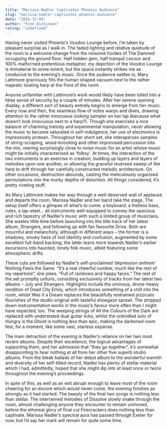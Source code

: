 ```yaml
---
title: "Marissa Nadler Captivates Phoenix Audience"
slug: "marissa-nadler-captivates-phoenix-audience"
date: "2016-12-04"
author: "Finn Dickinson"
rating: "undefined"
---
```


Having never visited Phoenix’s Voodoo Lounge before, I’m taken by pleasant surprise as I walk in. The faded lighting and relative quietude of the room is a welcome change from the noisome hordes of The Damned occupying the ground floor. Half hidden gem, half tranquil cocoon and 100% malformed pretentious metaphor, my depiction of the Voodoo Lounge is immaterial to some extent, but the space instantly strikes me as conducive to the evening’s music. Once the audience settles in, Mary Lattimore graciously fills the human shaped vacuum next to the rather majestic looking harp at the front of the room.

Anyone unfamiliar with Lattimore’s work would likely have been lulled into a false sense of security by a couple of minutes. After her serene opening display, a different sort of beauty entirely begins to emerge from her music. Every now and then, the seamless flow of notes warps and dives, drawing attention to the rather innocuous looking sampler on her lap (because what doesn’t look innocuous next to a harp?). Though she exercises a nice balance of charming melody and experimental manipulation, never allowing the music to become saturated in self-indulgence, her use of electronics is impressively protean. Throughout her short set, she intersperses samples of string-scraping, wood-knocking and other improvised percussion into the mix, veering surprisingly close to noise music for an artist whose music might be initially characterised as ‘folksy’. At times, the interaction of the two instruments is an exercise in creation, building up layers and layers of melodies upon one another, or allowing the graceful reversed sweep of the harp to drift through her carefully constructed melodic architecture. On other occasions, destruction abounds, casting the meticulously organised permutations into the murky depths of distortion. All things considered, it’s pretty riveting stuff.

As Mary Lattimore makes her way through a well-deserved wall of applause and departs the room, Marissa Nadler and her band take the stage. The setup itself offers a glimpse of what’s to come: a keyboard, a fretless bass, rutes, a lap-steel… all instruments well-equipped to convey the spacious and rich tapestry of Nadler’s music with such a limited group of musicians. She wastes little time before launching into the title track of her latest album, Strangers, and following up with fan favourite Drive. Both are mournful and melancholy, although in different ways – the former is a shadowy, smoky haze of lost identity and confusion, augmented by some excellent full-band backing; the latter leans more towards Nadler’s earlier excursions into haunted, lonely folk music, albeit featuring some atmospheric drifts.

These cuts are followed by Nadler’s self-proclaimed ‘depression anthem’ Nothing Feels the Same. “It’s a real cheerful number, much like the rest of my repertoire”, she jokes. “Full of rainbows and happy faces.” The rest of the set promptly unfurls, consisting exclusively of tracks from her latest two albums – July and Strangers. Highlights include the ominous, drone-heavy rendition of Dead City Emily, which introduces something of a chill into the room, whilst Was it a Dream replaces the beautifully restrained pizzicato flourishes of the studio original with tasteful shoegaze sprawl. The stripped down instrumentation works in the music’s favour more often than I might have expected, too. The weeping strings of All the Colours of the Dark are replaced with understated dual guitar licks, whilst the unbridled solo of Hungry is the Ghost is nothing less than epic, making the darkened room feel, for a moment, like some vast, starless expanse.

The main detraction of the evening is Nadler’s reliance on her two most recent albums. Despite their excellence, the logical advantages of supporting them, and her admission that “they go together”, it’s somewhat disappointing to hear nothing at all from her other five superb studio albums. From the bleak ballads of her debut album to the wonderful warmth and diversity of her self-titled record, Nadler has plenty of stellar material which I had, admittedly, hoped that she might dip into at least once or twice throughout the evening’s proceedings.

In spite of this, as well as an exit abrupt enough to leave most of the room cheering for an encore which would never come, the evening finishes as strongly as it had started. The beauty of the final two songs is nothing less than stellar. The intertwined melodies of Dissolve slowly snake through the room, almost challenging anyone they encounter to remain unmoved, before the ethereal glory of final cut Firecrackers does nothing less than captivate. Marissa Nadler’s spectral aura has passed through Exeter for now, but I’d say her mark will remain for quite some time.
